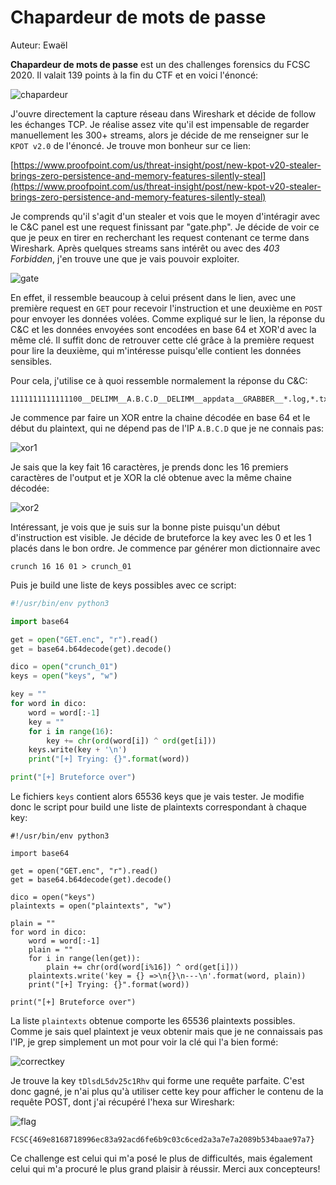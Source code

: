 # Chapardeur de mots de passe

Auteur: Ewaël

**Chapardeur de mots de passe** est un des challenges forensics du FCSC 2020. Il valait 139 points à la fin du CTF et en voici l'énoncé:

![chapardeur](chapardeur.png)

J'ouvre directement la capture réseau dans Wireshark et décide de follow les échanges TCP. Je réalise assez vite qu'il est impensable de regarder manuellement les 300+ streams, alors je décide de me renseigner sur le `KPOT v2.0` de l'énoncé. Je trouve mon bonheur sur ce lien:

[https://www.proofpoint.com/us/threat-insight/post/new-kpot-v20-stealer-brings-zero-persistence-and-memory-features-silently-steal](https://www.proofpoint.com/us/threat-insight/post/new-kpot-v20-stealer-brings-zero-persistence-and-memory-features-silently-steal)

Je comprends qu'il s'agit d'un stealer et vois que le moyen d'intéragir avec le C&C panel est une request finissant par "gate.php". Je décide de voir ce que je peux en tirer en recherchant les request contenant ce terme dans Wireshark. Après quelques streams sans intérêt ou avec des *403 Forbidden*, j'en trouve une que je vais pouvoir exploiter.

![gate](gate.png)

En effet, il ressemble beaucoup à celui présent dans le lien, avec une première request en `GET` pour recevoir l'instruction et une deuxième en `POST` pour envoyer les données volées. Comme expliqué sur le lien, la réponse du C&C et les données envoyées sont encodées en base 64 et XOR'd avec la même clé. Il suffit donc de retrouver cette clé grâce à la première request pour lire la deuxième, qui m'intéresse puisqu'elle contient les données sensibles.

Pour cela, j'utilise ce à quoi ressemble normalement la réponse du C&C:

```
1111111111111100__DELIMM__A.B.C.D__DELIMM__appdata__GRABBER__*.log,*.txt,__GRABBER__%appdata%__GRABBER__0__GRABBER__1024__DELIMM__desktop_txt__GRABBER__*.txt,__GRABBER__%userprofile%\Desktop__GRABBER__0__GRABBER__150__DELIMM____DELIMM____DELIMM__
```

Je commence par faire un XOR entre la chaine décodée en base 64 et le début du plaintext, qui ne dépend pas de l'IP `A.B.C.D` que je ne connais pas:

![xor1](xor1.png)

Je sais que la key fait 16 caractères, je prends donc les 16 premiers caractères de l'output et je XOR la clé obtenue avec la même chaine décodée:

![xor2](xor2.png)

Intéressant, je vois que je suis sur la bonne piste puisqu'un début d'instruction est visible. Je décide de bruteforce la key avec les 0 et les 1 placés dans le bon ordre. Je commence par générer mon dictionnaire avec

```
crunch 16 16 01 > crunch_01
```

Puis je build une liste de keys possibles avec ce script:

```python
#!/usr/bin/env python3

import base64

get = open("GET.enc", "r").read()
get = base64.b64decode(get).decode()

dico = open("crunch_01")
keys = open("keys", "w")

key = ""
for word in dico:
    word = word[:-1]
    key = ""
    for i in range(16):
        key += chr(ord(word[i]) ^ ord(get[i]))
    keys.write(key + '\n')
    print("[+] Trying: {}".format(word))

print("[+] Bruteforce over")
```

Le fichiers `keys` contient alors 65536 keys que je vais tester. Je modifie donc le script pour build une liste de plaintexts correspondant à chaque key:

```python3
#!/usr/bin/env python3

import base64

get = open("GET.enc", "r").read()
get = base64.b64decode(get).decode()

dico = open("keys")
plaintexts = open("plaintexts", "w")

plain = ""
for word in dico:
    word = word[:-1]
    plain = ""
    for i in range(len(get)):
        plain += chr(ord(word[i%16]) ^ ord(get[i]))
    plaintexts.write('key = {} =>\n{}\n---\n'.format(word, plain))
    print("[+] Trying: {}".format(word))

print("[+] Bruteforce over")
```

La liste `plaintexts` obtenue comporte les 65536 plaintexts possibles. Comme je sais quel plaintext je veux obtenir mais que je ne connaissais pas l'IP, je grep simplement un mot pour voir la clé qui l'a bien formé:

![correctkey](correctkey.png)

Je trouve la key `tDlsdL5dv25c1Rhv` qui forme une requête parfaite. C'est donc gagné, je n'ai plus qu'à utiliser cette key pour afficher le contenu de la requête POST, dont j'ai récupéré l'hexa sur Wireshark:

![flag](flag.png)

`FCSC{469e8168718996ec83a92acd6fe6b9c03c6ced2a3a7e7a2089b534baae97a7}`

Ce challenge est celui qui m'a posé le plus de difficultés, mais également celui qui m'a procuré le plus grand plaisir à réussir. Merci aux concepteurs!
